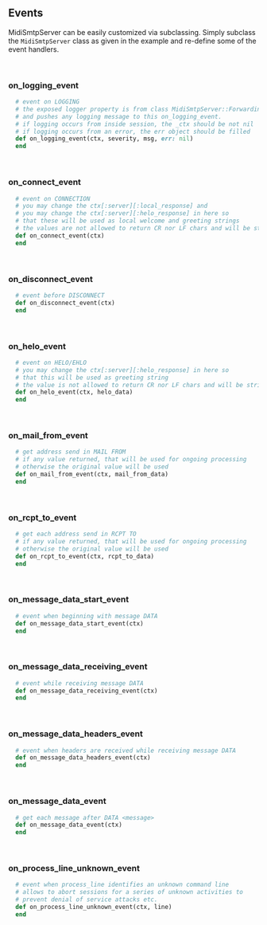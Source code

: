 <h2>Events</h2>

MidiSmtpServer can be easily customized via subclassing. Simply subclass the `MidiSmtpServer` class as given in the example and re-define some of the event handlers.

<br>

### on_logging_event

```rb
  # event on LOGGING
  # the exposed logger property is from class MidiSmtpServer::ForwardingLogger
  # and pushes any logging message to this on_logging_event.
  # if logging occurs from inside session, the _ctx should be not nil
  # if logging occurs from an error, the err object should be filled
  def on_logging_event(ctx, severity, msg, err: nil)
  end
```

<br>

### on_connect_event

```rb
  # event on CONNECTION
  # you may change the ctx[:server][:local_response] and
  # you may change the ctx[:server][:helo_response] in here so
  # that these will be used as local welcome and greeting strings
  # the values are not allowed to return CR nor LF chars and will be stripped
  def on_connect_event(ctx)
  end
```

<br>

### on_disconnect_event

```rb
  # event before DISCONNECT
  def on_disconnect_event(ctx)
  end
```

<br>

### on_helo_event

```rb
  # event on HELO/EHLO
  # you may change the ctx[:server][:helo_response] in here so
  # that this will be used as greeting string
  # the value is not allowed to return CR nor LF chars and will be stripped
  def on_helo_event(ctx, helo_data)
  end
```

<br>

### on_mail_from_event

```rb
  # get address send in MAIL FROM
  # if any value returned, that will be used for ongoing processing
  # otherwise the original value will be used
  def on_mail_from_event(ctx, mail_from_data)
  end
```

<br>

### on_rcpt_to_event

```rb
  # get each address send in RCPT TO
  # if any value returned, that will be used for ongoing processing
  # otherwise the original value will be used
  def on_rcpt_to_event(ctx, rcpt_to_data)
  end
```

<br>

### on_message_data_start_event

```rb
  # event when beginning with message DATA
  def on_message_data_start_event(ctx)
  end
```

<br>

### on_message_data_receiving_event

```rb
  # event while receiving message DATA
  def on_message_data_receiving_event(ctx)
  end
```

<br>

### on_message_data_headers_event

```rb
  # event when headers are received while receiving message DATA
  def on_message_data_headers_event(ctx)
  end
```

<br>

### on_message_data_event

```rb
  # get each message after DATA <message>
  def on_message_data_event(ctx)
  end
```

<br>

### on_process_line_unknown_event

```rb
  # event when process_line identifies an unknown command line
  # allows to abort sessions for a series of unknown activities to
  # prevent denial of service attacks etc.
  def on_process_line_unknown_event(ctx, line)
  end
```

<br>
